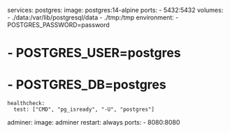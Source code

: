 services:
  postgres:
    image: postgres:14-alpine
    ports:
      - 5432:5432
    volumes:
      - ./data:/var/lib/postgresql/data
      - ./tmp:/tmp
    environment:
      - POSTGRES_PASSWORD=password
#      - POSTGRES_USER=postgres
#      - POSTGRES_DB=postgres
    healthcheck:
      test: ["CMD", "pg_isready", "-U", "postgres"]
      
  adminer:
    image: adminer
    restart: always
    ports:
      - 8080:8080
